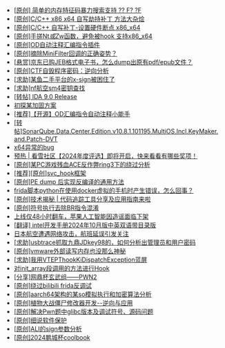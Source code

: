+ [[原创] 简单的内存特征码暴力搜索支持 ?? F? ?F](https://bbs.kanxue.com/thread-284451.htm)
+ [[原创]C/C++ x86 x64 自写劫持补丁 方法大杂烩](https://bbs.kanxue.com/thread-282745.htm)
+ [[原创]C/C++ 自写补丁-设置硬件断点 x86_x64](https://bbs.kanxue.com/thread-283839.htm)
+ [[原创]手搓Nt*或Zw*函数，避免被hook 支持x86_x64](https://bbs.kanxue.com/thread-284264.htm)
+ [[原创]OD自动注释汇编指令插件](https://bbs.kanxue.com/thread-284557.htm)
+ [[原创]摘除MiniFilter回调的正确姿势？](https://bbs.kanxue.com/thread-279798.htm)
+ [[悬赏]京东已购JEB格式电子书，怎么dump出原有pdf/epub文件？](https://bbs.kanxue.com/thread-223695.htm)
+ [[原创]CTF自毁程序密码：逆向分析](https://bbs.kanxue.com/thread-285023.htm)
+ [[求助]某鱼二手平台的x-sign被困住了](https://bbs.kanxue.com/thread-281880.htm)
+ [[求助]nf航空sm4密钥查找](https://bbs.kanxue.com/thread-284167.htm)
+ [[转帖] IDA 9.0 Release](https://bbs.kanxue.com/thread-283917.htm)
+ [初探某加固方案](https://bbs.kanxue.com/thread-282859.htm)
+ [[推荐]【开源】OD汇编指令自动注释小能手](https://bbs.kanxue.com/thread-284663.htm)
+ [[转帖]SonarQube.Data.Center.Edition.v10.8.1.101195.MultiOS.Incl.KeyMaker.and.Patch-DVT](https://bbs.kanxue.com/thread-285024.htm)
+ [x64异常的bug](https://bbs.kanxue.com/thread-285013.htm)
+ [预热 | 看雪社区【2024年度评选】即将开启，快来看看有哪些奖项！](https://bbs.kanxue.com/thread-284945.htm)
+ [[原创]某PC游戏残血ACE反作弊ring3下的绕过分析](https://bbs.kanxue.com/thread-284667.htm)
+ [[推荐][原创]svc_hook框架](https://bbs.kanxue.com/thread-284713.htm)
+ [[原创]PE dump 后实现反编译的通用方法](https://bbs.kanxue.com/thread-284958.htm)
+ [frida脚本python在使用docker虚拟的手机时产生错误，怎么回事？](https://bbs.kanxue.com/thread-285014.htm)
+ [[原创]技术揭秘 | 代码追踪工具分享及应用指南来啦](https://bbs.kanxue.com/thread-285021.htm)
+ [[原创]符号执行去除BR指令混淆](https://bbs.kanxue.com/thread-280737.htm)
+ [上线仅48小时翻车，苹果人工智能因造谣面临下架](https://bbs.kanxue.com/thread-285027.htm)
+ [[翻译] intel开发手册2024年10月版中英双语带目录版](https://bbs.kanxue.com/thread-285029.htm)
+ [日本航空遭遇网络攻击，航班延误引发关注](https://bbs.kanxue.com/thread-285028.htm)
+ [[求助]usbtrace抓取九鼎JDkey98的，如何分析出管理员和用户密码](https://bbs.kanxue.com/thread-285026.htm)
+ [[原创]vmware外部读写内存也没那么神秘](https://bbs.kanxue.com/thread-284956.htm)
+ [[求助]我用VTEPThookKiDispatchException蓝屏](https://bbs.kanxue.com/thread-283387.htm)
+ [对init_array段调用的方法进行Hook](https://bbs.kanxue.com/thread-282657.htm)
+ [[分享]网鼎杯玄武组——PWN2](https://bbs.kanxue.com/thread-284494.htm)
+ [[原创]绕过bilibili frida反调试](https://bbs.kanxue.com/thread-277034.htm)
+ [[原创]aarch64架构的某so模拟执行和加密算法分析](https://bbs.kanxue.com/thread-282627.htm)
+ [[原创]植物大战僵尸修改器开发--逆向与应用](https://bbs.kanxue.com/thread-284929.htm)
+ [[原创]解决Pwn题中glibc版本及调试符号、源码问题](https://bbs.kanxue.com/thread-283194.htm)
+ [[原创]细说软件保护](https://bbs.kanxue.com/thread-284629.htm)
+ [[原创]ALI的sign参数分析](https://bbs.kanxue.com/thread-284292.htm)
+ [[原创]2024鹏城杯coolbook](https://bbs.kanxue.com/thread-284336.htm)

